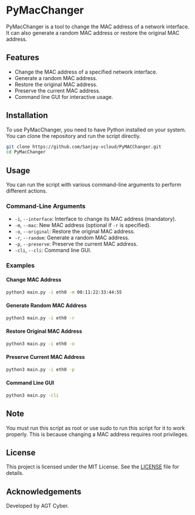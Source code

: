 # PyMacChanger

PyMacChanger is a tool to change the MAC address of a network interface. It can also generate a random MAC address or restore the original MAC address.

## Features

- Change the MAC address of a specified network interface.
- Generate a random MAC address.
- Restore the original MAC address.
- Preserve the current MAC address.
- Command line GUI for interactive usage.

## Installation

To use PyMacChanger, you need to have Python installed on your system. You can clone the repository and run the script directly.

```bash
git clone https://github.com/Sanjay-vcloud/PyMACChanger.git
cd PyMacChanger
```

## Usage

You can run the script with various command-line arguments to perform different actions.

### Command-Line Arguments

- `-i`, `--interface`: Interface to change its MAC address (mandatory).
- `-m`, `--mac`: New MAC address (optional if `-r` is specified).
- `-o`, `--original`: Restore the original MAC address.
- `-r`, `--random`: Generate a random MAC address.
- `-p`, `--preserve`: Preserve the current MAC address.
- `-cli`, `--cli`: Command line GUI.

### Examples

#### Change MAC Address

```bash
python3 main.py -i eth0 -m 00:11:22:33:44:55
```

#### Generate Random MAC Address

```bash
python3 main.py -i eth0 -r
```

#### Restore Original MAC Address

```bash
python3 main.py -i eth0 -o
```

#### Preserve Current MAC Address

```bash
python3 main.py -i eth0 -p
```

#### Command Line GUI

```bash
python3 main.py -cli
```

## Note
 You must run this script as root or use sudo to run this script for it to work properly. This is because changing a MAC address requires root privileges.

## License

This project is licensed under the MIT License. See the [LICENSE](LICENSE) file for details.

## Acknowledgements

Developed by AGT Cyber.
